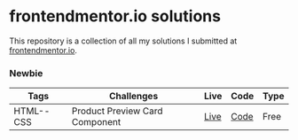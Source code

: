 # frontendmentor.io solutions

This repository is a collection of all my solutions I submitted at [frontendmentor.io](https://www.frontendmentor.io/).

### Newbie

| Tags      | Challenges                     | Live                                                            | Code                                                                                           | Type |
| --------- | ------------------------------ | --------------------------------------------------------------- | ---------------------------------------------------------------------------------------------- | ---- |
| HTML--CSS | Product Preview Card Component | [Live](https://product-preview-card-component-zake.netlify.app) | [Code](https://github.com/zake-dev/frontendmentor.io/tree/main/product-preview-card-component) | Free |
